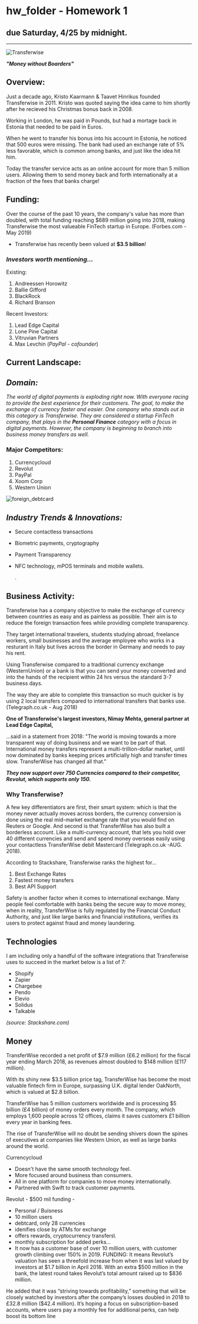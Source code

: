 
# hw_folder - Homework 1


##  due Saturday, 4/25 by midnight. 
---


![Transferwise](Transferwise.png)

***"Money without Boarders"***





## **Overview:**
    
Just a decade ago, Kristo Kaarmann & Taavet Hinrikus founded Transferwise in 2011. Kristo was quoted saying the idea came to him shortly after he recieved his Christmas bonus back in 2008.

Working in London, he was paid in Pounds, but had a mortage back in Estonia that needed to be paid in Euros.

When he went to transfer his bonus into his account in Estonia, he noticed that 500 euros were missing. The bank had used an exchange rate of 5% less favorable, which is common among banks, and just like the idea hit him.

Today the transfer service acts as an online account for more than 5 million users. Allowing them to send money back and forth internationally at a fraction of the fees that banks charge!


 


## **Funding:** 

Over the course of the past 10 years, the company's value has more than doubled, with total funding reaching $689 million going into 2018, making Transferwise the most valueable FinTech startup in Europe. (Forbes.com - May 2019) 

* Transferwise has recently been valued at **$3.5 billion**! 

### *Investors worth mentioning...*

Existing:

1. Andreessen Horowitz 
2. Ballie Gifford 
3. BlackRock
4. Richard Branson

Recent Investors:

1. Lead Edge Capital 
2. Lone Pine Capital 
3. Vitruvian Partners
4. Max Levchin (*PayPal - cofounder*)




## **Current Landscape:**

## *Domain:* 

 *The world of digital payments is exploding right now. With everyone racing to provide the best experience for their customers. The goal, to make the exchange of currency faster and easier. One company who stands out in this category is Transferwise. They are considered a startup FinTech company, that plays in the **Personal Finance** category with a focus in digital payments. However, the company is beginning to branch into business money transfers as well.*

### Major Competitors:

1. Currencycloud
2. Revolut
3. PayPal
4. Xoom Corp
5. Western Union




![foreign_debtcard](foreign_debtcard.jpg)

## *Industry Trends & Innovations:*

* Secure contactless transactions 
* Biometric payments, cryptography
* Payment Transparency 
* NFC technology, mPOS terminals and mobile wallets.

    .
## **Business Activity:**

Transferwise has a company objective to make the exchange of currency between countries as easy and as painless as possible. Their aim is to reduce the foreign transaction fees while providing complete transparency. 

They target international travelers, students studying abroad, freelance workers, small businesses and the average employee who works in a resturant in Italy but lives across the border in Germany and needs to pay his rent.

Using Transferwise compared to a traditional currency exchange (WesternUnion) or a bank is that you can send your money converted and into the hands of the recipient within 24 hrs versus the standard 3-7 business days. 

The way they are able to complete this transaction so much quicker is by using 2 local transfers compared to international transfers that banks use. (Telegraph.co.uk - Aug 2018) 

**One of Transferwise's largest investors, Nimay Mehta, general partner at Lead Edge Capital,** 

...said in a statement from 2018: 
"The world is moving towards a more transparent way of doing business and we want to be part of that. International money transfers represent a multi-trillion-dollar market, until now dominated by banks keeping prices artificially high and transfer times slow. TransferWise has changed all that."

***They now support over 750 Currencies compared to their competitor, Revolut, which supports only 150.***

### Why Transferwise?

A few key differentiators are first, their smart system: which is that the money never actually moves across borders, the currency conversion is done using the real mid-market exchange rate that you would find on Reuters or Google. And second is that TransferWise has also built a borderless account. Like a multi-currency account, that lets you hold over 40 different currencies and send and spend money overseas easily using your contactless TransferWise debit Mastercard (Telegraph.co.uk -AUG. 2018).

According to Stackshare, Transferwise ranks the highest for...
1. Best Exchange Rates
2. Fastest money transfers
3. Best API Support

Safety is another factor when it comes to international exchange. Many people feel comfortable with banks being the secure way to move money, when in reality, TransferWise is fully regulated by the Financial Conduct Authority, and just like large banks and financial institutions, verifies its users to protect against fraud and money laundering.

## Technologies 

I am including only a handful of the software integrations that Transferwise uses to succeed in the market below is a list of 7:
- Shopify
- Zapier
- Chargebee
- Pendo
- Elevio
- Solidus
- Talkable

*(source: Stackshare.com)*
## Money 

TransferWise recorded a net profit of $7.9 million (£6.2 million) for the fiscal year ending March 2018, as revenues almost doubled to $148 million (£117 million).

With its shiny new $3.5 billion price tag, TransferWise has become the most valuable fintech firm in Europe, surpassing U.K. digital lender OakNorth, which is valued at $2.8 billion.



TransferWise has 5 million customers worldwide and is processing $5 billion (£4 billion) of money orders every month. The company, which employs 1,600 people across 12 offices, claims it saves customers £1 billion every year in banking fees.

The rise of TransferWise will no doubt be sending shivers down the spines of executives at companies like Western Union, as well as large banks around the world.

Currencycloud 
- Doesn't have the same smooth technology feel.
- More focused around business than consumers. 
- All in one platform for companies to move money internationally. 
- Partnered with Swift to track customer payments. 

Revolut - $500 mil funding - 
- Personal / Buisness
- 10 million users
- debtcard, only 28 currencies 
- idenifies close by ATMs for exchange
- offers rewards, cryptocurrency transfers\
- monthly subscription for added perks...
- It now has a customer base of over 10 million users, with customer growth climbing over 150% in 2019.
FUNDING:
It means Revolut’s valuation has seen a threefold increase from when it was last valued by investors at $1.7 billion in April 2018. With an extra $500 million in the bank, the latest round takes Revolut’s total amount raised up to $836 million.

He added that it was “striving towards profitability,” something that will be closely watched by investors after the company’s losses doubled in 2018 to £32.8 million ($42.4 million). It’s hoping a focus on subscription-based accounts, where users pay a monthly fee for additional perks, can help boost its bottom line